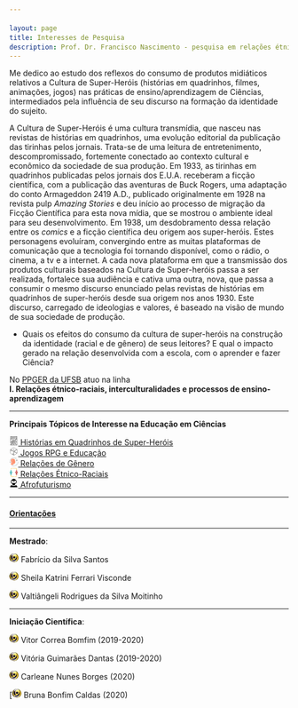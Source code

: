 ```yaml
---

layout: page
title: Interesses de Pesquisa
description: Prof. Dr. Francisco Nascimento - pesquisa em relações étnico-raciais e afrofuturismo ensino de ciências e educação Histórias em Quadrinhos de Super-Heróis e Impacto Cultural no Ensino de Ciências no Ensino de Física Jogos de RPG e Educação e Ensino de Ciências e Ensino de Física
---
```

Me dedico ao estudo dos reflexos do consumo de produtos midiáticos relativos a Cultura de Super-Heróis (histórias em quadrinhos, filmes, animações, jogos) nas práticas de ensino/aprendizagem de Ciências, intermediados pela influência de seu discurso na formação da identidade do sujeito.

A Cultura de Super-Heróis é uma cultura transmídia, que nasceu nas revistas de histórias em quadrinhos, uma evolução editorial da publicação das tirinhas pelos jornais. Trata-se de uma leitura de entretenimento, descompromissado,  fortemente conectado ao contexto cultural e econômico da sociedade de sua produção.
Em 1933, as tirinhas em quadrinhos publicadas pelos jornais dos E.U.A. receberam a ficção científica, com a publicação das aventuras de Buck Rogers, uma adaptação do conto Armageddon 2419 A.D., publicado originalmente em 1928 na revista pulp _Amazing Stories_ e deu início ao processo de migração da Ficção Científica para esta nova mídia, que se mostrou o ambiente ideal para seu desenvolvimento. Em 1938, um desdobramento dessa relação entre os _comics_ e a ficção científica deu origem aos super-heróis.
Estes personagens evoluíram,  convergindo entre as muitas plataformas de comunicação que a tecnologia foi tornando disponível, como o rádio, o cinema, a tv e a internet. A cada nova plataforma em que a transmissão dos produtos culturais baseados na Cultura de Super-heróis passa a ser realizada, fortalece sua audiência e cativa uma outra, nova, que passa a consumir o mesmo discurso enunciado pelas revistas de histórias em quadrinhos de super-heróis desde sua origem nos anos 1930. Este discurso, carregado de ideologias e valores, é baseado na visão de mundo de sua sociedade de produção.

- Quais os efeitos do consumo da cultura de super-heróis na construção da identidade (racial e de gênero) de seus leitores? E qual o impacto  gerado na relação desenvolvida com a escola,  com o aprender e  fazer  Ciência?

No [PPGER da UFSB](https://ufsb.edu.br/ppger/) atuo na linha  
**I. Relações étnico-raciais, interculturalidades e processos de ensino-aprendizagem**


---

**Principais Tópicos de Interesse na Educação em Ciências**

![Hq](icons16/comics-icon.png)[ Histórias em Quadrinhos de Super-Heróis](/pages/hq.html)  
![rpg](icons16/rpg-icon.png)[ Jogos RPG e Educação](/pages/rpg.html)  
![gênero](icons16/gender-icon.png)[ Relações de Gênero](/pages/genero.html)  
![étnico-raciais](icons16/etnicoraciais-icon.png)[ Relações Étnico-Raciais](/pages/etnicoraciais.html)  
![afrofuturismo](icons16/afrofuturismo-icon.png)[ Afrofuturismo](/pages/afrofuturism.html)

---
#### [Orientações](https://itxesco.github.io/pages/alunos.html)

---

**Mestrado**:

 [![lattes](icons16/lattes-icon.png)]("http://lattes.cnpq.br/7551985613163404") Fabrício da Silva Santos  

 [![lattes](icons16/lattes-icon.png)](http://lattes.cnpq.br/8317287394228958) Sheila Katrini Ferrari Visconde

 [![lattes](icons16/lattes-icon.png)](http://lattes.cnpq.br/0265292324050570) Valtiângeli Rodrigues da Silva Moitinho

 ---

**Iniciação Científica**:

![lattes](icons16/lattes-icon.png) Vitor Correa Bomfim (2019-2020)

[![lattes](icons16/lattes-icon.png)](http://lattes.cnpq.br/0441717524768073) Vitória Guimarães Dantas (2019-2020)  

[![lattes](icons16/lattes-icon.png)](http://lattes.cnpq.br/5977115182619808) Carleane Nunes Borges (2020)

[![lattes](icons16/lattes-icon.png) Bruna Bonfim Caldas (2020)   
